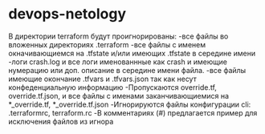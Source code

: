 # devops-netology
В директории terraform будут проигнорированы:
-все файлы во вложенных директориях .terraform
-все файлы с именем окначивающиемся на .tfstate и/или имеющих .tfstate в середине имени
-логи crash.log и все логи именованнные как crash и имеющие нумерацию или доп. описание в середине имени файла.
-все файлы имеющие окончание .tfvars и .tfvars.json так как несут конфеденциальную информацию
-Пропускаются override.tf, override.tf.json, и все файлы с именами заканчивающиемися на *_override.tf, *_override.tf.json
-Игнорируются файлы конфигурации cli: .terraformrc, terraform.rc
-В комментариях (#) предлагается пример для исключения файлов из игнора